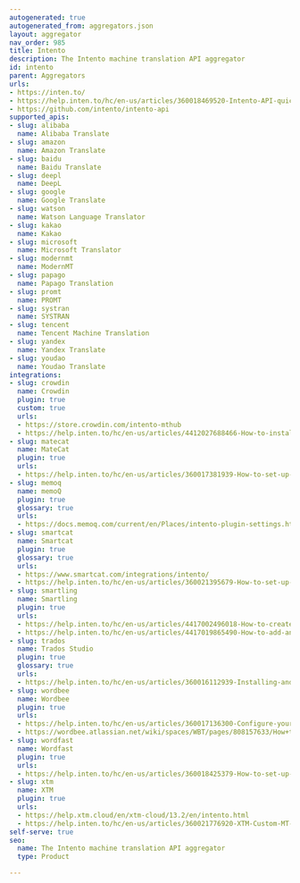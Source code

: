 ```yaml
---
autogenerated: true
autogenerated_from: aggregators.json
layout: aggregator
nav_order: 985
title: Intento
description: The Intento machine translation API aggregator
id: intento
parent: Aggregators
urls:
- https://inten.to/
- https://help.inten.to/hc/en-us/articles/360018469520-Intento-API-quick-guide
- https://github.com/intento/intento-api
supported_apis:
- slug: alibaba
  name: Alibaba Translate
- slug: amazon
  name: Amazon Translate
- slug: baidu
  name: Baidu Translate
- slug: deepl
  name: DeepL
- slug: google
  name: Google Translate
- slug: watson
  name: Watson Language Translator
- slug: kakao
  name: Kakao
- slug: microsoft
  name: Microsoft Translator
- slug: modernmt
  name: ModernMT
- slug: papago
  name: Papago Translation
- slug: promt
  name: PROMT
- slug: systran
  name: SYSTRAN
- slug: tencent
  name: Tencent Machine Translation
- slug: yandex
  name: Yandex Translate
- slug: youdao
  name: Youdao Translate
integrations:
- slug: crowdin
  name: Crowdin
  plugin: true
  custom: true
  urls:
  - https://store.crowdin.com/intento-mthub
  - https://help.inten.to/hc/en-us/articles/4412027688466-How-to-install-and-configure-Intento-plugin-for-Crowdin
- slug: matecat
  name: MateCat
  plugin: true
  urls:
  - https://help.inten.to/hc/en-us/articles/360017381939-How-to-set-up-Intento-as-the-MT-engine-in-MateCat
- slug: memoq
  name: memoQ
  plugin: true
  glossary: true
  urls:
  - https://docs.memoq.com/current/en/Places/intento-plugin-settings.html
- slug: smartcat
  name: Smartcat
  plugin: true
  glossary: true
  urls:
  - https://www.smartcat.com/integrations/intento/
  - https://help.inten.to/hc/en-us/articles/360021395679-How-to-set-up-Intento-connector-for-Smartcat
- slug: smartling
  name: Smartling
  plugin: true
  urls:
  - https://help.inten.to/hc/en-us/articles/4417002496018-How-to-create-an-MT-profile-in-your-Smartling-account
  - https://help.inten.to/hc/en-us/articles/4417019865490-How-to-add-an-MT-profile-to-the-workflow-in-your-Smartling-project-
- slug: trados
  name: Trados Studio
  plugin: true
  glossary: true
  urls:
  - https://help.inten.to/hc/en-us/articles/360016112939-Installing-and-Configuring-Intento-MT-Hub-for-Trados-Studio
- slug: wordbee
  name: Wordbee
  plugin: true
  urls:
  - https://help.inten.to/hc/en-us/articles/360017136300-Configure-your-Intento-connector-in-Wordbee
  - https://wordbee.atlassian.net/wiki/spaces/WBT/pages/808157633/How+to+machine+translate+with+Intento+API
- slug: wordfast
  name: Wordfast
  plugin: true
  urls:
  - https://help.inten.to/hc/en-us/articles/360018425379-How-to-set-up-Intento-plugin-for-Wordfast-Anywhere
- slug: xtm
  name: XTM
  plugin: true
  urls:
  - https://help.xtm.cloud/en/xtm-cloud/13.2/en/intento.html
  - https://help.inten.to/hc/en-us/articles/360021776920-XTM-Custom-MT-for-Intento-Quick-Guide
self-serve: true
seo:
  name: The Intento machine translation API aggregator
  type: Product

---
```


